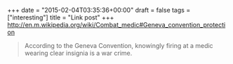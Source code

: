 +++
date = "2015-02-04T03:35:36+00:00"
draft = false
tags = ["interesting"]
title = "Link post"
+++
http://en.m.wikipedia.org/wiki/Combat_medic#Geneva_convention_protection

>According to the Geneva Convention, knowingly firing at a medic wearing clear insignia is a war crime.

